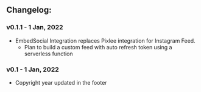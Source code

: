 ## Changelog:

### v0.1.1 - 1 Jan, 2022
- EmbedSocial Integration replaces Pixlee integration for Instagram Feed. 
    - Plan to build a custom feed with auto refresh token using a serverless function

### v0.1 - 1 Jan, 2022
- Copyright year updated in the footer